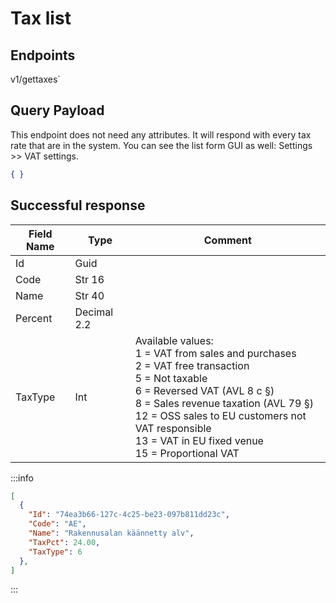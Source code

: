 # Tax list

## Endpoints

<!--@include: @/dist/md/api_url.md-->v1/gettaxes`

## Query Payload

This endpoint does not need any attributes. It will respond with every tax rate that are in the system. You can see the list form GUI as well: Settings >> VAT settings.
```json
{ }
```

## Successful response

|Field Name|Type|Comment|
|----------|----|-------|
|Id|Guid||
|Code|Str 16||
|Name|Str 40||
|Percent|Decimal 2.2||
|TaxType|Int|Available values:<br>1 = VAT from sales and purchases<br>2 = VAT free transaction<br>5 = Not taxable<br>6 = Reversed VAT (AVL 8 c §)<br>8 = Sales revenue taxation (AVL 79 §)<br>12 = OSS sales to EU customers not VAT responsible<br>13 = VAT in EU fixed venue<br>15 = Proportional VAT|

:::info
```json
[
  {
    "Id": "74ea3b66-127c-4c25-be23-097b811dd23c",
    "Code": "AE",
    "Name": "Rakennusalan käännetty alv",
    "TaxPct": 24.00,
    "TaxType": 6
  },
]
```
:::